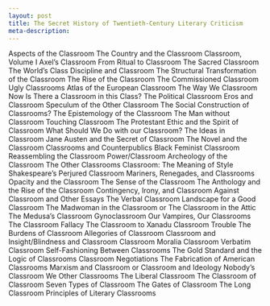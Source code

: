 ```yaml
--- 
layout: post
title: The Secret History of Twentieth-Century Literary Criticism
meta-description: 
--- 
```


Aspects of the Classroom
The Country and the Classroom
Classroom, Volume I
Axel’s Classroom
From Ritual to Classroom
The Sacred Classroom
The World’s Class
Discipline and Classroom
The Structural Transformation of the Classroom
The Rise of the Classroom
The Commissioned Classroom
Ugly Classrooms
Atlas of the European Classroom
The Way We Classroom Now
Is There a Classroom in this Class?
The Political Classroom
Eros and Classroom
Speculum of the Other Classroom
The Social Construction of Classrooms?
The Epistemology of the Classroom
The Man without Classroom
Touching Classroom
The Protestant Ethic and the Spirit of Classroom
What Should We Do with our Classroom?
The Ideas in Classroom
Jane Austen and the Secret of Classroom
The Novel and the Classroom
Classrooms and Counterpublics
Black Feminist Classroom
Reassembling the Classroom
Power/Classroom
Archeology of the Classroom
The Other Classrooms
Classroom: The Meaning of Style
Shakespeare’s Perjured Classroom
Mariners, Renegades, and Classrooms
Opacity and the Classroom
The Sense of the Classroom
The Anthology and the Rise of the Classroom
Contingency, Irony, and Classroom
Against Classroom and Other Essays
The Verbal Classroom
Landscape for a Good Classroom
The Madwoman in the Classroom or The Classroom in the Attic
The Medusa’s Classroom
Gynoclassroom
Our Vampires, Our Classrooms
The Classroom Fallacy
The Classroom to Xanadu
Classroom Trouble
The Burdens of Classroom
Allegories of Classroom
Classroom and Insight/Blindness and Classroom
Classroom Moralia
Classroom Verbatim
Classroom Self-Fashioning
Between Classrooms
The Gold Standard and the Logic of Classrooms
Classroom Negotiations
The Fabrication of American Classrooms
Marxism and Classroom or Classroom and Ideology
Nobody’s Classroom
We Other Classrooms
The Liberal Classroom
The Classroom of Classroom
Seven Types of Classroom
The Gates of Classroom
The Long Classroom
Principles of Literary Classrooms